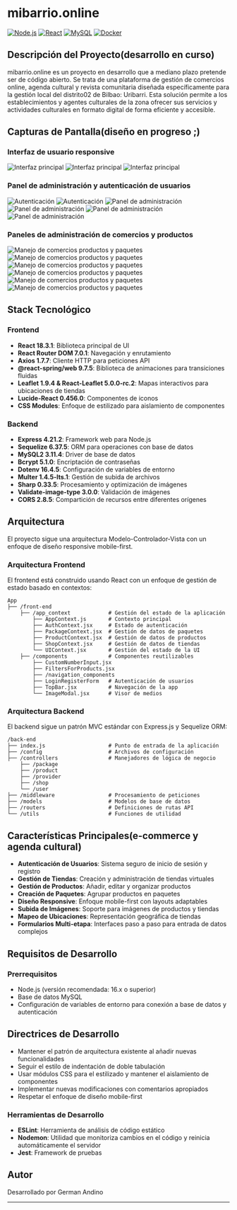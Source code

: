 # mibarrio.online 

[![Node.js](https://img.shields.io/badge/Node.js-339933?style=flat&logo=nodedotjs&logoColor=white)](https://nodejs.org/)
[![React](https://img.shields.io/badge/React-61DAFB?style=flat&logo=react&logoColor=black)](https://reactjs.org/)
[![MySQL](https://img.shields.io/badge/MySQL-4479A1?style=flat&logo=mysql&logoColor=white)](https://www.mysql.com/)
[![Docker](https://img.shields.io/badge/Docker-2496ED?style=flat&logo=docker&logoColor=white)](https://www.docker.com/)



## Descripción del Proyecto(desarrollo en curso)

mibarrio.online es un proyecto en desarrollo que a mediano plazo pretende ser de código abierto. Se trata de una plataforma de gestión de comercios online, agenda cultural y revista comunitaria diseñada específicamente para la gestión local del distrito02 de Bilbao: Uribarri. Esta solución permite a los establecimientos y agentes culturales de la zona ofrecer sus servicios y actividades culturales en formato digital de forma eficiente y accesible.

## Capturas de Pantalla(diseño en progreso ;)

### Interfaz de usuario responsive
![Interfaz principal](docs/screenshots/1.png)
![Interfaz principal](docs/screenshots/2.png)
![Interfaz principal](docs/screenshots/3.png)

### Panel de administración y autenticación de usuarios
![Autenticación](docs/screenshots/4.png)
![Autenticación](docs/screenshots/5.png)
![Panel de administración](docs/screenshots/6.png)
![Panel de administración](docs/screenshots/7.png)
![Panel de administración](docs/screenshots/8.png)
![Panel de administración](docs/screenshots/9.png)

### Paneles de administración de comercios y productos
![Manejo de comercios productos y paquetes](docs/screenshots/10.png)
![Manejo de comercios productos y paquetes](docs/screenshots/11.png)
![Manejo de comercios productos y paquetes](docs/screenshots/12.png)
![Manejo de comercios productos y paquetes](docs/screenshots/13.png)
![Manejo de comercios productos y paquetes](docs/screenshots/14.png)
![Manejo de comercios productos y paquetes](docs/screenshots/15.png)

## Stack Tecnológico

### Frontend
- **React 18.3.1**: Biblioteca principal de UI
- **React Router DOM 7.0.1**: Navegación y enrutamiento
- **Axios 1.7.7**: Cliente HTTP para peticiones API
- **@react-spring/web 9.7.5**: Biblioteca de animaciones para transiciones fluidas
- **Leaflet 1.9.4 & React-Leaflet 5.0.0-rc.2**: Mapas interactivos para ubicaciones de tiendas
- **Lucide-React 0.456.0**: Componentes de iconos
- **CSS Modules**: Enfoque de estilizado para aislamiento de componentes

### Backend
- **Express 4.21.2**: Framework web para Node.js
- **Sequelize 6.37.5**: ORM para operaciones con base de datos
- **MySQL2 3.11.4**: Driver de base de datos
- **Bcrypt 5.1.0**: Encriptación de contraseñas
- **Dotenv 16.4.5**: Configuración de variables de entorno
- **Multer 1.4.5-lts.1**: Gestión de subida de archivos
- **Sharp 0.33.5**: Procesamiento y optimización de imágenes
- **Validate-image-type 3.0.0**: Validación de imágenes
- **CORS 2.8.5**: Compartición de recursos entre diferentes orígenes

## Arquitectura

El proyecto sigue una arquitectura Modelo-Controlador-Vista con un enfoque de diseño responsive mobile-first.

### Arquitectura Frontend

El frontend está construido usando React con un enfoque de gestión de estado basado en contextos:

```
App
├── /front-end    
    ├── /app_context            # Gestión del estado de la aplicación
        ├── AppContext.js       # Contexto principal
        ├── AuthContext.jsx     # Estado de autenticación
        ├── PackageContext.jsx  # Gestión de datos de paquetes
        ├── ProductContext.jsx  # Gestión de datos de productos
        ├── ShopContext.jsx     # Gestión de datos de tiendas
        └── UIContext.jsx       # Gestión del estado de la UI
    ├── /components             # Componentes reutilizables
        ├── CustomNumberInput.jsx
        ├── FiltersForProducts.jsx
        ├── /navigation_components
        ├── LoginRegisterForm   # Autenticación de usuarios
        ├── TopBar.jsx          # Navegación de la app
        └── ImageModal.jsx      # Visor de medios
```

### Arquitectura Backend

El backend sigue un patrón MVC estándar con Express.js y Sequelize ORM:

```
/back-end
├── index.js                    # Punto de entrada de la aplicación
├── /config                     # Archivos de configuración
├── /controllers                # Manejadores de lógica de negocio
    ├── /package
    ├── /product
    ├── /provider
    ├── /shop
    └── /user
├── /middleware                 # Procesamiento de peticiones
├── /models                     # Modelos de base de datos
├── /routers                    # Definiciones de rutas API
└── /utils                      # Funciones de utilidad
```

## Características Principales(e-commerce y agenda cultural)

- **Autenticación de Usuarios**: Sistema seguro de inicio de sesión y registro
- **Gestión de Tiendas**: Creación y administración de tiendas virtuales
- **Gestión de Productos**: Añadir, editar y organizar productos
- **Creación de Paquetes**: Agrupar productos en paquetes
- **Diseño Responsive**: Enfoque mobile-first con layouts adaptables
- **Subida de Imágenes**: Soporte para imágenes de productos y tiendas
- **Mapeo de Ubicaciones**: Representación geográfica de tiendas
- **Formularios Multi-etapa**: Interfaces paso a paso para entrada de datos complejos

## Requisitos de Desarrollo

### Prerrequisitos
- Node.js (versión recomendada: 16.x o superior)
- Base de datos MySQL
- Configuración de variables de entorno para conexión a base de datos y autenticación

## Directrices de Desarrollo

- Mantener el patrón de arquitectura existente al añadir nuevas funcionalidades
- Seguir el estilo de indentación de doble tabulación
- Usar módulos CSS para el estilizado y mantener el aislamiento de componentes
- Implementar nuevas modificaciones con comentarios apropiados
- Respetar el enfoque de diseño mobile-first

### Herramientas de Desarrollo
- **ESLint**: Herramienta de análisis de código estático
- **Nodemon**: Utilidad que monitoriza cambios en el código y reinicia automáticamente el servidor
- **Jest**: Framework de pruebas


## Autor

Desarrollado por German Andino

---

